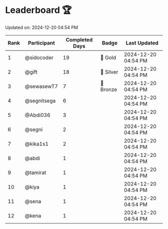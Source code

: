 # Leaderboard 🏆

Updated on: 2024-12-20 04:54 PM

| Rank | Participant       | Completed Days | Badge      | Last Updated         |
|------|-------------------|----------------|------------|----------------------|
| 1    | @sidocoder        | 19             | 🏅 Gold     | 2024-12-20 04:54 PM |
| 2    | @gift             | 18             | 🥈 Silver   | 2024-12-20 04:54 PM |
| 3    | @sewasewT7        | 7              | 🥉 Bronze   | 2024-12-20 04:54 PM |
| 4    | @segnitsega       | 6              |            | 2024-12-20 04:54 PM |
| 5    | @Abdi036          | 3              |            | 2024-12-20 04:54 PM |
| 6    | @segni            | 2              |            | 2024-12-20 04:54 PM |
| 7    | @kika1s1          | 2              |            | 2024-12-20 04:54 PM |
| 8    | @abdi             | 1              |            | 2024-12-20 04:54 PM |
| 9    | @tamirat          | 1              |            | 2024-12-20 04:54 PM |
| 10   | @kiya             | 1              |            | 2024-12-20 04:54 PM |
| 11   | @sena             | 1              |            | 2024-12-20 04:54 PM |
| 12   | @kena             | 1              |            | 2024-12-20 04:54 PM |
